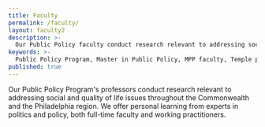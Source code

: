 ```yaml
---
title: Faculty
permalink: /faculty/
layout: faculty2
description: >-
  Our Public Policy faculty conduct research relevant to addressing social and quality of life issues throughout Philadelphia and beyond.
keywords: >-
  Public Policy Program, Master in Public Policy, MPP faculty, Temple political science faculty
published: true
---
```

Our Public Policy Program's professors conduct research relevant to addressing social and quality of life issues throughout the Commonwealth and the Philadelphia region. We offer personal learning from experts in politics and policy, both full-time faculty and working practitioners.
